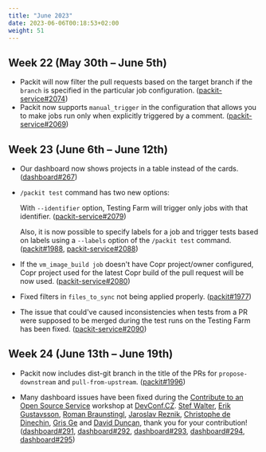 ```yaml
---
title: "June 2023"
date: 2023-06-06T00:18:53+02:00
weight: 51
---
```


## Week 22 (May 30th – June 5th)

- Packit will now filter the pull requests based on the target branch if the `branch` is specified in the particular job configuration. ([packit-service#2074](https://github.com/packit/packit-service/pull/2074))
- Packit now supports `manual_trigger` in the configuration that allows you to make jobs run only when explicitly triggered by a comment. ([packit-service#2069](https://github.com/packit/packit-service/pull/2069))

## Week 23 (June 6th – June 12th)

- Our dashboard now shows projects in a table instead of the cards.
  ([dashboard#267](https://github.com/packit/dashboard/pull/267))
- `/packit test` command has two new options:

  With `--identifier` option, Testing Farm will trigger only jobs with that identifier.
  ([packit-service#2079](https://github.com/packit/packit-service/pull/2079))

  Also, it is now possible to specify labels for a job and trigger tests based on labels
  using a `--labels` option of the `/packit test` command.
  ([packit#1988](https://github.com/packit/packit/pull/1988),
  [packit-service#2088](https://github.com/packit/packit-service/pull/2088))

- If the `vm_image_build job` doesn't have Copr project/owner configured,
  Copr project used for the latest Copr build of the pull request will be now used.
  ([packit-service#2080](https://github.com/packit/packit-service/pull/2080))
- Fixed filters in `files_to_sync` not being applied properly.
  ([packit#1977](https://github.com/packit/packit/pull/1977))
- The issue that could've caused inconsistencies when tests from a PR
  were supposed to be merged during the test runs on the Testing Farm has been fixed.
  ([packit-service#2090](https://github.com/packit/packit-service/pull/2090))

## Week 24 (June 13th – June 19th)

- Packit now includes dist-git branch in the title of the PRs for `propose-downstream` and `pull-from-upstream`.
  ([packit#1996](https://github.com/packit/packit/pull/1996))

- Many dashboard issues have been fixed during the
  [Contribute to an Open Source Service](https://sched.co/1MvMM)
  workshop at [DevConf.CZ](https://www.devconf.info/cz/).
  [Stef Walter](https://github.com/stefwalter),
  [Erik Gustavsson](https://github.com/SpyTec),
  [Roman Braunstingl](https://github.com/RFJBraunstingl),
  [Jaroslav Reznik](https://github.com/jreznik),
  [Christophe de Dinechin](https://github.com/c3d),
  [Gris Ge](https://github.com/cathay4t)
  and [David Duncan](https://github.com/davdunc),
  thank you for your contribution!
  ([dashboard#291](https://github.com/packit/dashboard/pull/291),
  [dashboard#292](https://github.com/packit/dashboard/pull/292),
  [dashboard#293](https://github.com/packit/dashboard/pull/293),
  [dashboard#294](https://github.com/packit/dashboard/pull/294),
  [dashboard#295](https://github.com/packit/dashboard/pull/295))
